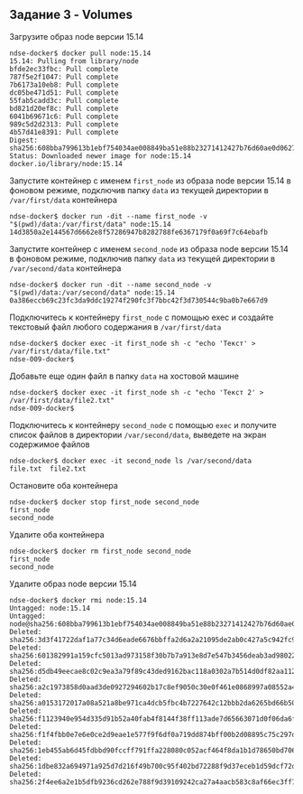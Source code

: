 ## Задание 3 - Volumes

Загрузите образ node версии 15.14  

```console
ndse-docker$ docker pull node:15.14
15.14: Pulling from library/node
bfde2ec33fbc: Pull complete 
787f5e2f1047: Pull complete 
7b6173a10eb8: Pull complete 
dc05be471d51: Pull complete 
55fab5cadd3c: Pull complete 
bd821d20ef8c: Pull complete 
6041b69671c6: Pull complete 
989c5d2d2313: Pull complete 
4b57d41e8391: Pull complete 
Digest: sha256:608bba799613b1ebf754034ae008849ba51e88b23271412427b76d60ae0d0627
Status: Downloaded newer image for node:15.14
docker.io/library/node:15.14
```

Запустите контейнер с именем `first_node` из образа node версии 15.14 в фоновом режиме, подключив папку `data` из текущей директории в `/var/first/data` контейнера  

```console
ndse-docker$ docker run -dit --name first_node -v "$(pwd)/data:/var/first/data" node:15.14
14d3850a2e144567d6662e8f57286947b8282788fe6367179f0a69f7c64ebafb
```

Запустите контейнер с именем `second_node` из образа node версии 15.14 в фоновом режиме, подключив папку `data` из текущей директории в `/var/second/data` контейнера  

```console
ndse-docker$ docker run -dit --name second_node -v "$(pwd)/data:/var/second/data" node:15.14
0a386eccb69c23fc3da9ddc19274f290fc3f7bbc42f3d730544c9ba0b7e667d9
```

Подключитесь к контейнеру `first_node` с помощью exec и создайте текстовый файл любого содержания в `/var/first/data`

```console
ndse-docker$ docker exec -it first_node sh -c "echo 'Текст' > /var/first/data/file.txt"
ndse-009-docker$ 
```

Добавьте еще один файл в папку `data` на хостовой машине  

```console
ndse-docker$ docker exec -it first_node sh -c "echo 'Текст 2' > /var/first/data/file2.txt"
ndse-009-docker$ 
```

Подключитесь к контейнеру `second_node` с помощью `exec` и получите список файлов в директории `/var/second/data`, выведете на экран содержимое файлов  

```console
ndse-docker$ docker exec -it second_node ls /var/second/data
file.txt  file2.txt
```


Остановите оба контейнера  

```console
ndse-docker$ docker stop first_node second_node
first_node
second_node
```

Удалите оба контейнера  

```console
ndse-docker$ docker rm first_node second_node
first_node
second_node
```

Удалите образ node версии 15.14  

```console
ndse-docker$ docker rmi node:15.14
Untagged: node:15.14
Untagged: node@sha256:608bba799613b1ebf754034ae008849ba51e88b23271412427b76d60ae0d0627
Deleted: sha256:3d3f41722daf1a77c34d6eade6676bbffa2d6a2a21095de2ab0c427a5c942fc9
Deleted: sha256:601382991a159cfc5013ad973158f30b7b7a913e8d7e547b3456deab3ad98022
Deleted: sha256:d5db49eecae8c02c9ea3a79f89c43ded9162bac118a0302a7b514d0df82aa112
Deleted: sha256:a2c1973858d0aad3de0927294602b17c8ef9050c30e0f461e0868997a08552a4
Deleted: sha256:a0153172017a08a521a8be971ca4dcb5fbc4b7227642c12bbb2da6265bd66b50
Deleted: sha256:f1123940e954d335d91b52a40fab4f8144f38ff113ade7d65663071d0f06da6f
Deleted: sha256:f1f4fbb0e7e6e0ce2d9eae1e577f9f6df0a719dd874bff00b2d08895c75c297d
Deleted: sha256:1eb455ab6d45fdbbd90fccff791ffa228080c052acf464f8da1b1d78650bd706
Deleted: sha256:1dbe832a694971a925d7d216f49b700c95f402bd72288f9d37eceb1d59dcf72d
Deleted: sha256:2f4ee6a2e1b5dfb9236cd262e788f9d39109242ca27a4aacb583c8af66ec3ff7
```
